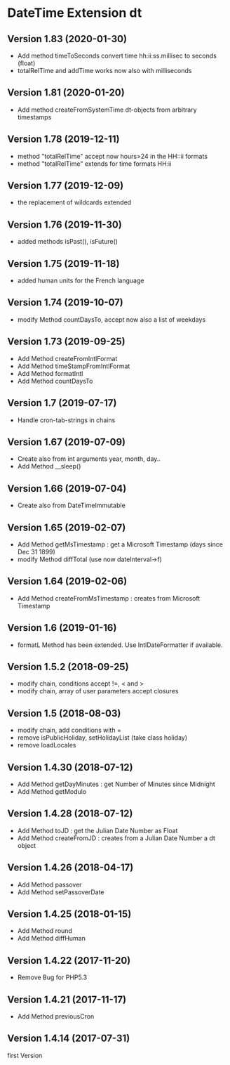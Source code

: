 # DateTime Extension dt

## Version 1.83 (2020-01-30)
* Add method timeToSeconds
  convert time hh:ii:ss.millisec to seconds (float)
* totalRelTime and addTime works now also with milliseconds

## Version 1.81 (2020-01-20)
* Add method createFromSystemTime
  dt-objects from arbitrary timestamps

## Version 1.78 (2019-12-11)
* method "totalRelTime" accept now hours>24 in the HH::ii formats
* method "totalRelTime" extends for time formats HH:ii

## Version 1.77 (2019-12-09)
* the replacement of wildcards extended

## Version 1.76 (2019-11-30)
* added methods isPast(), isFuture()

## Version 1.75 (2019-11-18)
* added human units for the French language

## Version 1.74 (2019-10-07)
* modify Method countDaysTo, accept now also a list of weekdays

## Version 1.73 (2019-09-25)
* Add Method createFromIntlFormat
* Add Method timeStampFromIntlFormat
* Add Method formatIntl
* Add Method countDaysTo

## Version 1.7 (2019-07-17)
* Handle cron-tab-strings in chains

## Version 1.67 (2019-07-09)
* Create also from int arguments year, month, day..
* Add Method __sleep()

## Version 1.66 (2019-07-04)
* Create also from DateTimeImmutable

## Version 1.65 (2019-02-07)
* Add Method getMsTimestamp : get a Microsoft Timestamp (days since Dec 31 1899)
* modify Method diffTotal (use now dateInterval->f)

## Version 1.64 (2019-02-06)
* Add Method createFromMsTimestamp : creates from Microsoft Timestamp

## Version 1.6 (2019-01-16)
* formatL Method has been extended. Use IntlDateFormatter if available.

## Version 1.5.2 (2018-09-25)
* modify chain, conditions accept !=, < and >
* modify chain, array of user parameters accept closures 

## Version 1.5 (2018-08-03)
* modify chain, add conditions with =
* remove isPublicHoliday, setHolidayList (take class holiday)
* remove loadLocales

## Version 1.4.30 (2018-07-12) 
* Add Method getDayMinutes : get Number of Minutes since Midnight
* Add Method getModulo 

## Version 1.4.28 (2018-07-12) 
* Add Method toJD : get the Julian Date Number as Float 
* Add Method createFromJD : creates from a Julian Date Number a dt object

## Version 1.4.26 (2018-04-17)
* Add Method passover
* Add Method setPassoverDate 

## Version 1.4.25 (2018-01-15)
* Add Method round
* Add Method diffHuman

## Version 1.4.22 (2017-11-20)
* Remove Bug for PHP5.3

## Version 1.4.21 (2017-11-17)
* Add Method previousCron

## Version 1.4.14 (2017-07-31)
first Version 

